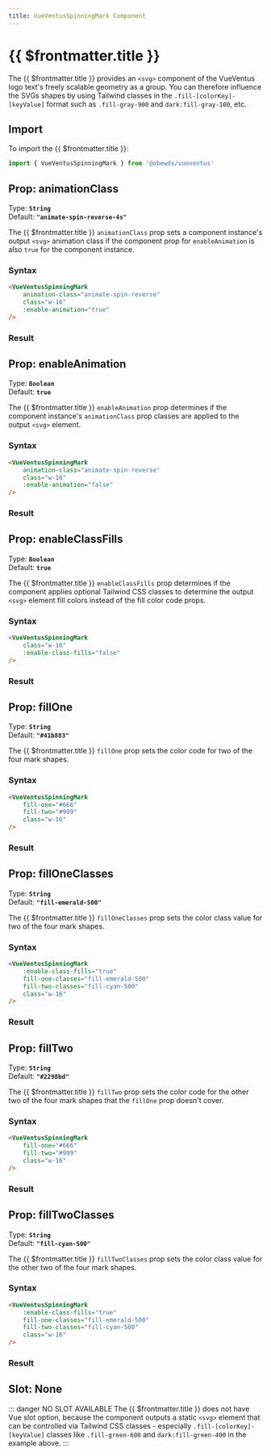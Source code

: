 ```yaml
---
title: VueVentusSpinningMark Component
---
```


<script setup>
    import DocsPackageVersion from '../../../src/views/compos/DocsPackageVersion.vue'
    import { VueVentusSpinningMark } from '../../../src/index'
</script>

<!-- TODO: Add semicolons to all sub-sub heads to > ### Syntax: -->
<!-- TODO: Add semicolons to all sub-sub heads to > ### Result: -->
<!-- TODO: Add semicolons to all sub-sub heads to > ### ### Typing for Downstream Component Instances: -->



# {{ $frontmatter.title }}

The {{ $frontmatter.title }} provides an `<svg>` component of the VueVentus logo text's freely scalable geometry as a group. You can therefore influence the SVGs shapes by using Tailwind classes in the `.fill-[colorKey]-[keyValue]` format such as `.fill-gray-900` and `dark:fill-gray-100`, etc.






## Import

To import the {{ $frontmatter.title }}:

```javascript
import { VueVentusSpinningMark } from '@obewds/vueventus'
```






## Prop: animationClass

Type: **`String`**  
Default: **`"animate-spin-reverse-4s"`**

The {{ $frontmatter.title }} `animationClass` prop sets a component instance's output `<svg>` animation class if the component prop for `enableAnimation` is also `true` for the component instance.

### Syntax

```html
<VueVentusSpinningMark
    animation-class="animate-spin-reverse"
    class="w-16"
    :enable-animation="true"
/>
```

### Result

<div class="w-full pt-4">
    <VueVentusSpinningMark
        animation-class="animate-spin-reverse"
        class="w-16"
        :enable-animation="true"
    />
</div>






## Prop: enableAnimation

Type: **`Boolean`**  
Default: **`true`**

The {{ $frontmatter.title }} `enableAnimation` prop determines if the component instance's `animationClass` prop classes are applied to the output `<svg>` element.

### Syntax

```html
<VueVentusSpinningMark
    animation-class="animate-spin-reverse"
    class="w-16"
    :enable-animation="false"
/>
```

### Result

<div class="w-full pt-4">
    <VueVentusSpinningMark
        animation-class="animate-spin-reverse"
        class="w-16"
        :enable-animation="false"
    />
</div>









## Prop: enableClassFills

Type: **`Boolean`**  
Default: **`true`**

The {{ $frontmatter.title }} `enableClassFills` prop determines if the component applies optional Tailwind CSS classes to determine the output `<svg>` element fill colors instead of the fill color code props.

### Syntax

```html
<VueVentusSpinningMark
    class="w-16"
    :enable-class-fills="false"
/>
```

### Result

<div class="w-full pt-4">
    <VueVentusSpinningMark
        class="w-16"
        :enable-class-fills="false"
    />
</div>








## Prop: fillOne

Type: **`String`**  
Default: **`"#41b883"`**

The {{ $frontmatter.title }} `fillOne` prop sets the color code for two of the four mark shapes.

### Syntax

```html
<VueVentusSpinningMark
    fill-one="#666"
    fill-two="#999"
    class="w-16"
/>
```

### Result

<div class="w-full pt-4">
    <VueVentusSpinningMark
        fill-one="#666"
        fill-two="#999"
        class="w-16"
    />
</div>










## Prop: fillOneClasses

Type: **`String`**  
Default: **`"fill-emerald-500"`**

The {{ $frontmatter.title }} `fillOneClasses` prop sets the color class value for two of the four mark shapes.

### Syntax

```html
<VueVentusSpinningMark
    :enable-class-fills="true"
    fill-one-classes="fill-emerald-500"
    fill-two-classes="fill-cyan-500"
    class="w-16"
/>
```

### Result

<div class="w-full pt-4">
    <VueVentusSpinningMark
        :enable-class-fills="true"
        fill-one-classes="fill-emerald-500"
        fill-two-classes="fill-cyan-500"
        class="w-16"
    />
</div>






## Prop: fillTwo

Type: **`String`**  
Default: **`"#2298bd"`**

The {{ $frontmatter.title }} `fillTwo` prop sets the color code for the other two of the four mark shapes that the `fillOne` prop doesn't cover.

### Syntax

```html
<VueVentusSpinningMark
    fill-one="#666"
    fill-two="#999"
    class="w-16"
/>
```

### Result

<div class="w-full pt-4">
    <VueVentusSpinningMark
        fill-one="#666"
        fill-two="#999"
        class="w-16"
    />
</div>










## Prop: fillTwoClasses

Type: **`String`**  
Default: **`"fill-cyan-500"`**

The {{ $frontmatter.title }} `fillTwoClasses` prop sets the color class value for the other two of the four mark shapes.

### Syntax

```html
<VueVentusSpinningMark
    :enable-class-fills="true"
    fill-one-classes="fill-emerald-500"
    fill-two-classes="fill-cyan-500"
    class="w-16"
/>
```

### Result

<div class="w-full pt-4">
    <VueVentusSpinningMark
        :enable-class-fills="true"
        fill-one-classes="fill-emerald-500"
        fill-two-classes="fill-cyan-500"
        class="w-16"
    />
</div>










## Slot: None

::: danger NO SLOT AVAILABLE
The {{ $frontmatter.title }} does not have Vue slot option, because the component outputs a static `<svg>` element that can be controlled via Tailwind CSS classes - especially `.fill-[colorKey]-[keyValue]` classes like `.fill-green-600` and `dark:fill-green-400` in the example above.
:::






<DocsPackageVersion/>
